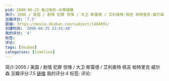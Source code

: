 ```yaml
---
pid: 2008-06-25-看过电影-水果硬糖
简介: 2005 / 美国 / 剧情 犯罪 惊悚 / 大卫·斯雷德 / 艾利奥特·佩吉 帕特里克·威尔森
豆瓣评分: '7.5'
链接: https://movie.douban.com/subject/1484091/
创建时间: '2008-06-25 23:41:40'
我的评分: '4'
标签:
评论:
tags: [douban]
categories: [timeline]
---
```

简介:2005 / 美国 / 剧情 犯罪 惊悚 / 大卫·斯雷德 / 艾利奥特·佩吉 帕特里克·威尔森
豆瓣评分:7.5
[链接](https://movie.douban.com/subject/1484091/)
我的评分:4
标签:
评论:
